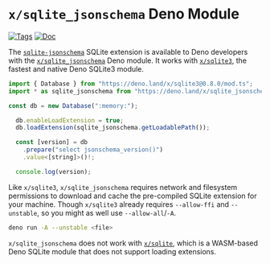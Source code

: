 <!--- Generated with the deno_generate_package.sh script, don't edit by hand! -->

# `x/sqlite_jsonschema` Deno Module

[![Tags](https://img.shields.io/github/release/asg017/sqlite-jsonschema)](https://github.com/asg017/sqlite-jsonschema/releases)
[![Doc](https://doc.deno.land/badge.svg)](https://doc.deno.land/https/deno.land/x/sqlite-jsonschema@0.2.3-alpha.6/mod.ts)

The [`sqlite-jsonschema`](https://github.com/asg017/sqlite-jsonschema) SQLite extension is available to Deno developers with the [`x/sqlite_jsonschema`](https://deno.land/x/sqlite-jsonschema) Deno module. It works with [`x/sqlite3`](https://deno.land/x/sqlite3), the fastest and native Deno SQLite3 module.

```js
import { Database } from "https://deno.land/x/sqlite3@0.8.0/mod.ts";
import * as sqlite_jsonschema from "https://deno.land/x/sqlite_jsonschema@v0.2.3-alpha.6/mod.ts";

const db = new Database(":memory:");

  db.enableLoadExtension = true;
  db.loadExtension(sqlite_jsonschema.getLoadablePath());

  const [version] = db
    .prepare("select jsonschema_version()")
    .value<[string]>()!;

  console.log(version);

```

Like `x/sqlite3`, `x/sqlite_jsonschema` requires network and filesystem permissions to download and cache the pre-compiled SQLite extension for your machine. Though `x/sqlite3` already requires `--allow-ffi` and `--unstable`, so you might as well use `--allow-all`/`-A`.

```bash
deno run -A --unstable <file>
```

`x/sqlite_jsonschema` does not work with [`x/sqlite`](https://deno.land/x/sqlite@v3.7.0), which is a WASM-based Deno SQLite module that does not support loading extensions.
